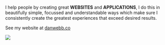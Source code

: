 I help people by creating great **WEBSITES** and **APPLICATIONS**, I do this in
beautifully simple, focussed and understandable ways which make sure I
consistently create the greatest experiences that exceed desired results.

See my website at [danwebb.co](https://danwebb.co)

![](./assets/logo.svg)
